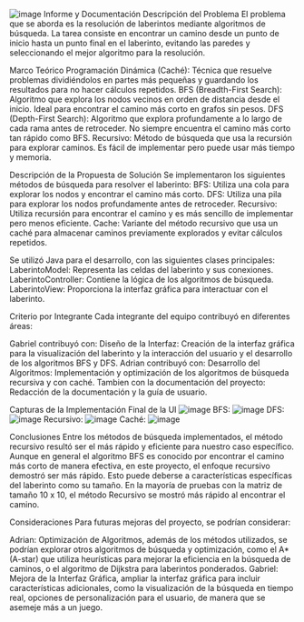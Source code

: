 ![image](https://github.com/user-attachments/assets/407ffc52-466e-46c8-8b12-080f514b51e7)
Informe y Documentación
Descripción del Problema
El problema que se aborda es la resolución de laberintos mediante algoritmos de búsqueda. La tarea consiste en encontrar un camino desde un punto de inicio hasta un punto final en el laberinto, evitando las paredes y seleccionando el mejor algoritmo para la resolución.

Marco Teórico
Programación Dinámica (Caché): Técnica que resuelve problemas dividiéndolos en partes más pequeñas y guardando los resultados para no hacer cálculos repetidos.
BFS (Breadth-First Search): Algoritmo que explora los nodos vecinos en orden de distancia desde el inicio. Ideal para encontrar el camino más corto en grafos sin pesos.
DFS (Depth-First Search): Algoritmo que explora profundamente a lo largo de cada rama antes de retroceder. No siempre encuentra el camino más corto tan rápido como BFS.
Recursivo: Método de búsqueda que usa la recursión para explorar caminos. Es fácil de implementar pero puede usar más tiempo y memoria.

Descripción de la Propuesta de Solución
Se implementaron los siguientes métodos de búsqueda para resolver el laberinto:
BFS: Utiliza una cola para explorar los nodos y encontrar el camino más corto.
DFS: Utiliza una pila para explorar los nodos profundamente antes de retroceder.
Recursivo: Utiliza recursión para encontrar el camino y es más sencillo de implementar pero menos eficiente.
Cache: Variante del método recursivo que usa un caché para almacenar caminos previamente explorados y evitar cálculos repetidos.

Se utilizó Java para el desarrollo, con las siguientes clases principales:
LaberintoModel: Representa las celdas del laberinto y sus conexiones.
LaberintoController: Contiene la lógica de los algoritmos de búsqueda.
LaberintoView: Proporciona la interfaz gráfica para interactuar con el laberinto.

Criterio por Integrante
Cada integrante del equipo contribuyó en diferentes áreas:

Gabriel contribuyó con: Diseño de la Interfaz: Creación de la interfaz gráfica para la visualización del laberinto y la interacción del usuario y el desarrollo de los algoritmos BFS y DFS.
Adrian contribuyó con: Desarrollo del Algoritmos: Implementación y optimización de los algoritmos de búsqueda recursiva y con caché. Tambien con la documentación del proyecto: Redacción de la documentación y la guía de usuario.

Capturas de la Implementación Final de la UI
![image](https://github.com/user-attachments/assets/19bc08a6-a7b3-41b2-800c-48a1fdb81484)
BFS:
![image](https://github.com/user-attachments/assets/0cf9fa25-2e7f-4610-bec5-08e0e4cf53ca)
DFS:
![image](https://github.com/user-attachments/assets/258b0679-40ac-4e17-bea5-b89c007af13c)
Recursivo:
![image](https://github.com/user-attachments/assets/cd990ad9-7814-4e6e-9bd9-657595583d1b)
Caché:
![image](https://github.com/user-attachments/assets/562b1748-e2fa-47ab-9313-566d92917da2)

Conclusiones
Entre los métodos de búsqueda implementados, el método recursivo resultó ser el más rápido y eficiente para nuestro caso específico. Aunque en general el algoritmo BFS es conocido por encontrar el camino más corto de manera efectiva, en este proyecto, el enfoque recursivo demostró ser más rápido. Esto puede deberse a características específicas del laberinto como su tamaño. En la mayoría de pruebas con la matriz de tamaño 10 x 10, el método Recursivo se mostró más rápido al encontrar el camino.

Consideraciones
Para futuras mejoras del proyecto, se podrían considerar:

Adrian: Optimización de Algoritmos, además de los métodos utilizados, se podrían explorar otros algoritmos de búsqueda y optimización, como el A* (A-star) que utiliza heurísticas para mejorar la eficiencia en la búsqueda de caminos, o el algoritmo de Dijkstra para laberintos ponderados.
Gabriel: Mejora de la Interfaz Gráfica, ampliar la interfaz gráfica para incluir características adicionales, como la visualización de la búsqueda en tiempo real, opciones de personalización para el usuario, de manera que se asemeje más a un juego.

